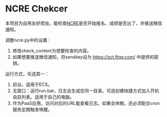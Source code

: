 # NCRE Chekcer

本项目为自用友好爬虫，能检查[NCRE](https://ncre.neea.edu.cn/)是否开始报名、成绩是否出了，并推送微信通知。

调整ncre.py中的设置：

1. 修改check_content为想要检查的内容。
2. 如果想要推送微信通知，将sendkey设为 https://sct.ftqq.com/ 中提供的密钥。

运行方式，任选其一：

1. 前台。适用于ECS。
2. 无窗口：运行run.bat，日志会生成在同一目录。可选创建快捷方式加入开机自启列表。适用于自己的电脑。
3. 作为PaaS应用，访问对应的URL能查看日志。如果会休眠，还必须配合cron服务定期触发唤醒。
